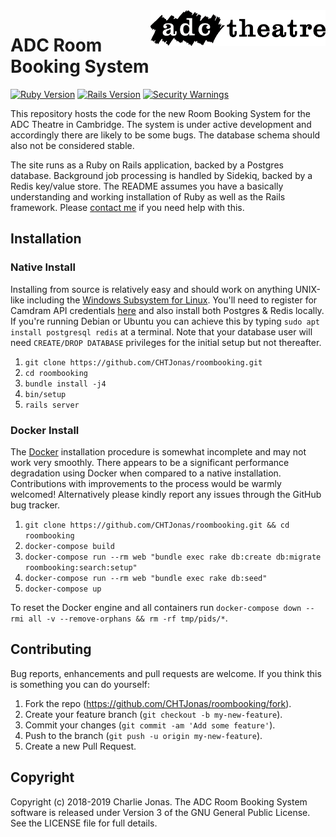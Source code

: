<img width="280" align="right" src="https://raw.githubusercontent.com/CHTJonas/roombooking/master/public/logo-long-black.svg?sanitize=true">

# ADC Room Booking System

[![Ruby Version](https://img.shields.io/badge/Ruby-v2.6.1-brightgreen.svg)](https://www.ruby-lang.org/en/)
[![Rails Version](https://img.shields.io/badge/Rails-v5.2.3-brightgreen.svg)](http://rubyonrails.org/)
[![Security Warnings](https://hakiri.io/github/CHTJonas/roombooking/master.svg)](https://hakiri.io/github/CHTJonas/roombooking/master)

This repository hosts the code for the new Room Booking System for the ADC Theatre in Cambridge.
The system is under active development and accordingly there are likely to be some bugs.
The database schema should also not be considered stable.

The site runs as a Ruby on Rails application, backed by a Postgres database.
Background job processing is handled by Sidekiq, backed by a Redis key/value store.
The README assumes you have a basically understanding and working installation of Ruby as well as the Rails framework.
Please [contact me](mailto:charlie@charliejonas.co.uk) if you need help with this.

## Installation
### Native Install
Installing from source is relatively easy and should work on anything UNIX-like including the [Windows Subsystem for Linux](https://docs.microsoft.com/en-us/windows/wsl/install-win10).
You'll need to register for Camdram API credentials [here](https://www.camdram.net/api/apps/new) and also install both Postgres & Redis locally.
If you're running Debian or Ubuntu you can achieve this by typing `sudo apt install postgresql redis` at a terminal.
Note that your database user will need `CREATE/DROP DATABASE` privileges for the initial setup but not thereafter.
1. `git clone https://github.com/CHTJonas/roombooking.git`
2. `cd roombooking`
3. `bundle install -j4`
4. `bin/setup`
5. `rails server`

### Docker Install
The [Docker](https://www.docker.com/get-started) installation procedure is somewhat incomplete and may not work very smoothly.
There appears to be a significant performance degradation using Docker when compared to a native installation.
Contributions with improvements to the process would be warmly welcomed!
Alternatively please kindly report any issues through the GitHub bug tracker.
1. `git clone https://github.com/CHTJonas/roombooking.git && cd roombooking`
2. `docker-compose build`
3. `docker-compose run --rm web "bundle exec rake db:create db:migrate roombooking:search:setup"`
4. `docker-compose run --rm web "bundle exec rake db:seed"`
5. `docker-compose up`

To reset the Docker engine and all containers run `docker-compose down --rmi all -v --remove-orphans && rm -rf tmp/pids/*`.


## Contributing
Bug reports, enhancements and pull requests are welcome.
If you think this is something you can do yourself:

1. Fork the repo (https://github.com/CHTJonas/roombooking/fork).
2. Create your feature branch (`git checkout -b my-new-feature`).
3. Commit your changes (`git commit -am 'Add some feature'`).
4. Push to the branch (`git push -u origin my-new-feature`).
5. Create a new Pull Request.

## Copyright
Copyright (c) 2018-2019 Charlie Jonas.
The ADC Room Booking System software is released under Version 3 of the GNU General Public License.
See the LICENSE file for full details.
